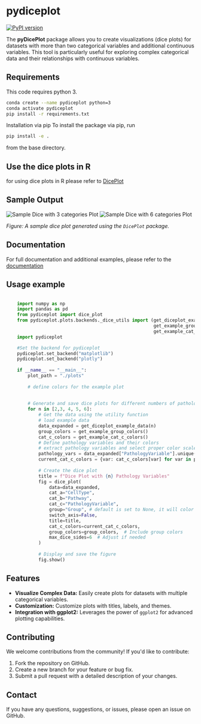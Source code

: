 # pydiceplot
[![PyPI version](https://badge.fury.io/py/pydiceplot.svg)](https://pypi.org/project/pydiceplot/)

The **pyDicePlot** package allows you to create visualizations (dice plots) for datasets with more than two categorical variables and additional continuous variables. This tool is particularly useful for exploring complex categorical data and their relationships with continuous variables.

## Requirements
This code requires python 3.
```bash
conda create --name pydiceplot python=3
conda activate pydiceplot
pip install -r requirements.txt
```

Installation via pip
To install the package via pip, run
```bash
pip install -e .
```
from the base directory.

## Use the dice plots in R
for using dice plots in R please refer to [DicePlot](https://github.com/maflot/DicePlot/tree/main)

## Sample Output

![Sample Dice with 3 categories Plot](images/dice_plot_3_example_dice_plot.png)
![Sample Dice with 6 categories Plot](images/dice_plot_5_example_dice_plot.png)

*Figure: A sample dice plot generated using the `DicePlot` package.*

## Documentation

For full documentation and additional examples, please refer to the [documentation](https://dice-and-domino-plot.readthedocs.io/en/latest/index.html#)

## Usage example

```python 

    import numpy as np
    import pandas as pd
    from pydiceplot import dice_plot
    from pydiceplot.plots.backends._dice_utils import (get_diceplot_example_data,
                                                       get_example_group_colors,
                                                       get_example_cat_c_colors)
    import pydiceplot

    #Set the backend for pydiceplot
    pydiceplot.set_backend("matplotlib")
    pydiceplot.set_backend("plotly")
    
    if __name__ == "__main__":
        plot_path = "./plots"
    
        # define colors for the example plot
    
    
        # Generate and save dice plots for different numbers of pathology variables
        for n in [2,3, 4, 5, 6]:
            # Get the data using the utility function
            # load example data
            data_expanded = get_diceplot_example_data(n)
            group_colors = get_example_group_colors()
            cat_c_colors = get_example_cat_c_colors()
            # Define pathology variables and their colors
            # extract pathology variables and select proper color scale
            pathology_vars = data_expanded["PathologyVariable"].unique()
            current_cat_c_colors = {var: cat_c_colors[var] for var in pathology_vars}
    
            # Create the dice plot
            title = f"Dice Plot with {n} Pathology Variables"
            fig = dice_plot(
                data=data_expanded,
                cat_a="CellType",
                cat_b="Pathway",
                cat_c="PathologyVariable",
                group="Group", # default is set to None, it will color the boxes plain white
                switch_axis=False,
                title=title,
                cat_c_colors=current_cat_c_colors,
                group_colors=group_colors,  # Include group colors
                max_dice_sides=6  # Adjust if needed
            )
    
            # Display and save the figure
            fig.show()

```

## Features

- **Visualize Complex Data:** Easily create plots for datasets with multiple categorical variables.
- **Customization:** Customize plots with titles, labels, and themes.
- **Integration with ggplot2:** Leverages the power of `ggplot2` for advanced plotting capabilities.

## Contributing

We welcome contributions from the community! If you'd like to contribute:

1. Fork the repository on GitHub.
2. Create a new branch for your feature or bug fix.
3. Submit a pull request with a detailed description of your changes.

## Contact

If you have any questions, suggestions, or issues, please open an issue on GitHub.
